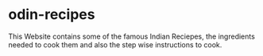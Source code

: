 # odin-recipes

This Website contains some of the famous Indian Reciepes, the ingredients needed to cook them and also the step wise instructions to cook.
